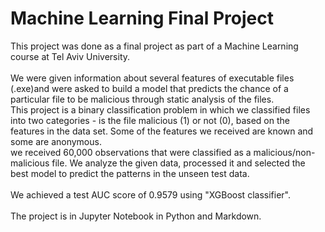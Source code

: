 # Machine Learning Final Project
This project was done as a final project as part of a Machine Learning course at Tel Aviv University.<br><br>
We were given information about several features of executable files (.exe)and were asked to build a model that predicts the chance of a particular file to be malicious through static analysis of the files.<br>
This project is a binary classification problem in which we classified files into two categories - is the file malicious (1) or not (0), based on the features in the data set. Some of the features we received are known and some are anonymous.<br>
we received 60,000 observations that were classified as a malicious/non-malicious file. We analyze the given data, processed it and selected the best model to predict the patterns in the unseen test data.<br><br>
We achieved a test AUC score of 0.9579 using "XGBoost classifier".<br><br>
The project is in Jupyter Notebook in Python and Markdown.
